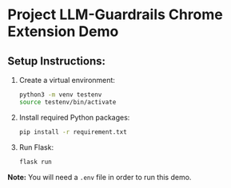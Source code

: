 # Project LLM-Guardrails Chrome Extension Demo

## Setup Instructions:

1. Create a virtual environment:
    ```bash
    python3 -m venv testenv
    source testenv/bin/activate
    ```

2. Install required Python packages:
    ```bash
    pip install -r requirement.txt
    ```

3. Run Flask:
    ```bash
    flask run
    ```
**Note:** You will need a `.env` file in order to run this demo.

